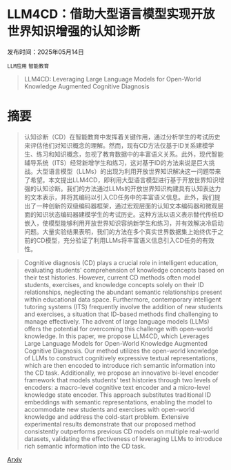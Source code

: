 # LLM4CD：借助大型语言模型实现开放世界知识增强的认知诊断

发布时间：2025年05月14日

`LLM应用` `智能教育`

> LLM4CD: Leveraging Large Language Models for Open-World Knowledge Augmented Cognitive Diagnosis

# 摘要

> 认知诊断（CD）在智能教育中发挥着关键作用，通过分析学生的考试历史来评估他们对知识概念的理解。然而，现有CD方法仅基于ID关系建模学生、练习和知识概念，忽视了教育数据中的丰富语义关系。此外，现代智能辅导系统（ITS）经常新增学生和练习，这对基于ID的方法来说是巨大挑战。大型语言模型（LLMs）的出现为利用开放世界知识解决这一问题带来了希望。本文提出LLM4CD，即利用大型语言模型进行基于开放世界知识增强的认知诊断。我们的方法通过LLMs的开放世界知识构建具有认知表达力的文本表示，并将其编码以引入CD任务中的丰富语义信息。此外，我们提出了一种创新的双级编码器框架，通过宏观层面的认知文本编码器和微观层面的知识状态编码器建模学生的考试历史。这种方法以语义表示替代传统ID嵌入，使模型能够利用开放世界知识容纳新学生和练习，并有效解决冷启动问题。大量实验结果表明，我们的方法在多个真实世界数据集上始终优于之前的CD模型，充分验证了利用LLMs将丰富语义信息引入CD任务的有效性。

> Cognitive diagnosis (CD) plays a crucial role in intelligent education, evaluating students' comprehension of knowledge concepts based on their test histories. However, current CD methods often model students, exercises, and knowledge concepts solely on their ID relationships, neglecting the abundant semantic relationships present within educational data space. Furthermore, contemporary intelligent tutoring systems (ITS) frequently involve the addition of new students and exercises, a situation that ID-based methods find challenging to manage effectively. The advent of large language models (LLMs) offers the potential for overcoming this challenge with open-world knowledge. In this paper, we propose LLM4CD, which Leverages Large Language Models for Open-World Knowledge Augmented Cognitive Diagnosis. Our method utilizes the open-world knowledge of LLMs to construct cognitively expressive textual representations, which are then encoded to introduce rich semantic information into the CD task. Additionally, we propose an innovative bi-level encoder framework that models students' test histories through two levels of encoders: a macro-level cognitive text encoder and a micro-level knowledge state encoder. This approach substitutes traditional ID embeddings with semantic representations, enabling the model to accommodate new students and exercises with open-world knowledge and address the cold-start problem. Extensive experimental results demonstrate that our proposed method consistently outperforms previous CD models on multiple real-world datasets, validating the effectiveness of leveraging LLMs to introduce rich semantic information into the CD task.

[Arxiv](https://arxiv.org/abs/2505.13492)